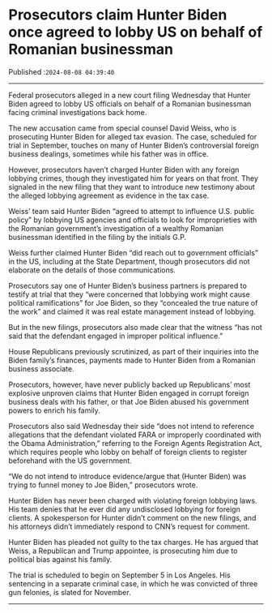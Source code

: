 # Prosecutors claim Hunter Biden once agreed to lobby US on behalf of Romanian businessman

Published :`2024-08-08 04:39:40`

---

Federal prosecutors alleged in a new court filing Wednesday that Hunter Biden agreed to lobby US officials on behalf of a Romanian businessman facing criminal investigations back home.

The new accusation came from special counsel David Weiss, who is prosecuting Hunter Biden for alleged tax evasion. The case, scheduled for trial in September, touches on many of Hunter Biden’s controversial foreign business dealings, sometimes while his father was in office.

However, prosecutors haven’t charged Hunter Biden with any foreign lobbying crimes, though they investigated him for years on that front. They signaled in the new filing that they want to introduce new testimony about the alleged lobbying agreement as evidence in the tax case.

Weiss’ team said Hunter Biden “agreed to attempt to influence U.S. public policy” by lobbying US agencies and officials to look for improprieties with the Romanian government’s investigation of a wealthy Romanian businessman identified in the filing by the initials G.P.

Weiss further claimed Hunter Biden “did reach out to government officials” in the US, including at the State Department, though prosecutors did not elaborate on the details of those communications.

Prosecutors say one of Hunter Biden’s business partners is prepared to testify at trial that they “were concerned that lobbying work might cause political ramifications” for Joe Biden, so they “concealed the true nature of the work” and claimed it was real estate management instead of lobbying.

But in the new filings, prosecutors also made clear that the witness “has not said that the defendant engaged in improper political influence.”

House Republicans previously scrutinized, as part of their inquiries into the Biden family’s finances, payments made to Hunter Biden from a Romanian business associate.

Prosecutors, however, have never publicly backed up Republicans’ most explosive unproven claims that Hunter Biden engaged in corrupt foreign business deals with his father, or that Joe Biden abused his government powers to enrich his family.

Prosecutors also said Wednesday their side “does not intend to reference allegations that the defendant violated FARA or improperly coordinated with the Obama Administration,” referring to the Foreign Agents Registration Act, which requires people who lobby on behalf of foreign clients to register beforehand with the US government.

“We do not intend to introduce evidence/argue that (Hunter Biden) was trying to funnel money to Joe Biden,” prosecutors wrote.

Hunter Biden has never been charged with violating foreign lobbying laws. His team denies that he ever did any undisclosed lobbying for foreign clients. A spokesperson for Hunter didn’t comment on the new filings, and his attorneys didn’t immediately respond to CNN’s request for comment.

Hunter Biden has pleaded not guilty to the tax charges. He has argued that Weiss, a Republican and Trump appointee, is prosecuting him due to political bias against his family.

The trial is scheduled to begin on September 5 in Los Angeles. His sentencing in a separate criminal case, in which he was convicted of three gun felonies, is slated for November.

---

